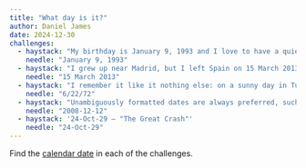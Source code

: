 ```yaml
---
title: "What day is it?"
author: Daniel James
date: 2024-12-30
challenges:
  - haystack: "My birthday is January 9, 1993 and I love to have a quiet party with close friends."
    needle: "January 9, 1993"
  - haystack: "I grew up near Madrid, but I left Spain on 15 March 2013."
    needle: "15 March 2013"
  - haystack: "I remember it like it nothing else: on a sunny day in Tuscon, 6/22/72, I bought my first car."
    needle: "6/22/72"
  - haystack: "Unambiguously formatted dates are always preferred, such as 2008-12-12 for the twelfth day of December in the year 2008."
    needle: "2008-12-12"
  - haystack: '24-Oct-29 – "The Great Crash"'
    needle: "24-Oct-29"
---
```


Find the [calendar date][wikipedia] in each of the challenges.

[wikipedia]: https://en.wikipedia.org/wiki/Calendar_date
